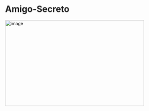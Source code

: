# Amigo-Secreto
<img width="450" height="277" alt="image" src="https://github.com/user-attachments/assets/4dede882-23a0-428c-bfcb-19afe1ed1bf4" />

